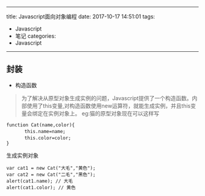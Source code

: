 
---
title: Javascript面向对象编程
date: 2017-10-17 14:51:01
tags:
- Javascript
- 笔记
categories: 
- Javascript
---


## 封装
- 构造函数
> 为了解决从原型对象生成实例的问题，Javascript提供了一个构造函数。内部使用了this变量,对构造函数使用new运算符，就能生成实例，并且this变量会绑定在实例对象上。
eg:猫的原型对象现在可以这样写
```
function Cat(name,color){
　　　　this.name=name;
　　　　this.color=color;
}
```
生成实例对象
```
var cat1 = new Cat("大毛","黄色");
var cat2 = new Cat("二毛","黑色");
alert(cat1.name); // 大毛
alert(cat1.color); // 黄色
```
